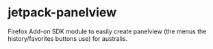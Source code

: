 jetpack-panelview
=================

Firefox Add-on SDK module to easily create panelview (the menus the history/favorites buttons use) for australis.
